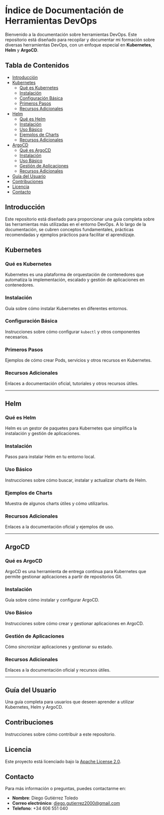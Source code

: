 # Índice de Documentación de Herramientas DevOps

Bienvenido a la documentación sobre herramientas DevOps. Este repositorio está diseñado para recopilar y documentar mi formación sobre diversas herramientas DevOps, con un enfoque especial en **Kubernetes**, **Helm** y **ArgoCD**.

## Tabla de Contenidos

- [Introducción](#introducción)
- [Kubernetes](#kubernetes)
  - [Qué es Kubernetes](#qué-es-kubernetes)
  - [Instalación](#instalación)
  - [Configuración Básica](#configuración-básica)
  - [Primeros Pasos](#primeros-pasos)
  - [Recursos Adicionales](#recursos-adicionales)
- [Helm](#helm)
  - [Qué es Helm](#qué-es-helm)
  - [Instalación](#instalación-1)
  - [Uso Básico](#uso-básico)
  - [Ejemplos de Charts](#ejemplos-de-charts)
  - [Recursos Adicionales](#recursos-adicionales-1)
- [ArgoCD](#argocd)
  - [Qué es ArgoCD](#qué-es-argocd)
  - [Instalación](#instalación-2)
  - [Uso Básico](#uso-básico-1)
  - [Gestión de Aplicaciones](#gestión-de-aplicaciones)
  - [Recursos Adicionales](#recursos-adicionales-2)
- [Guía del Usuario](#guía-del-usuario)
- [Contribuciones](#contribuciones)
- [Licencia](#licencia)
- [Contacto](#contacto)

## Introducción
Este repositorio está diseñado para proporcionar una guía completa sobre las herramientas más utilizadas en el entorno DevOps. A lo largo de la documentación, se cubren conceptos fundamentales, prácticas recomendadas y ejemplos prácticos para facilitar el aprendizaje.

## Kubernetes

### Qué es Kubernetes
Kubernetes es una plataforma de orquestación de contenedores que automatiza la implementación, escalado y gestión de aplicaciones en contenedores.

### Instalación
Guía sobre cómo instalar Kubernetes en diferentes entornos.

### Configuración Básica
Instrucciones sobre cómo configurar `kubectl` y otros componentes necesarios.

### Primeros Pasos
Ejemplos de cómo crear Pods, servicios y otros recursos en Kubernetes.

### Recursos Adicionales
Enlaces a documentación oficial, tutoriales y otros recursos útiles.

---

## Helm

### Qué es Helm
Helm es un gestor de paquetes para Kubernetes que simplifica la instalación y gestión de aplicaciones.

### Instalación
Pasos para instalar Helm en tu entorno local.

### Uso Básico
Instrucciones sobre cómo buscar, instalar y actualizar charts de Helm.

### Ejemplos de Charts
Muestra de algunos charts útiles y cómo utilizarlos.

### Recursos Adicionales
Enlaces a la documentación oficial y ejemplos de uso.

---

## ArgoCD

### Qué es ArgoCD
ArgoCD es una herramienta de entrega continua para Kubernetes que permite gestionar aplicaciones a partir de repositorios Git.

### Instalación
Guía sobre cómo instalar y configurar ArgoCD.

### Uso Básico
Instrucciones sobre cómo crear y gestionar aplicaciones en ArgoCD.

### Gestión de Aplicaciones
Cómo sincronizar aplicaciones y gestionar su estado.

### Recursos Adicionales
Enlaces a la documentación oficial y recursos útiles.

---

## Guía del Usuario
Una guía completa para usuarios que deseen aprender a utilizar Kubernetes, Helm y ArgoCD.

## Contribuciones
Instrucciones sobre cómo contribuir a este repositorio.

## Licencia
Este proyecto está licenciado bajo la [Apache License 2.0](LICENSE).

## Contacto
Para más información o preguntas, puedes contactarme en:
- **Nombre**: Diego Gutiérrez Toledo
- **Correo electrónico**: diego.gutierrez2000@gmail.com
- **Telefono**: +34 606 551 040

